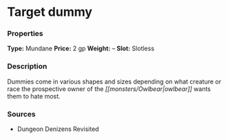 ﻿---
Title: "Target dummy"
Type: "Mundane"
Price: "2 gp"
Weight: "–"
Slot: "Slotless"
Description: |
  "Dummies come in various shapes and sizes depending on what creature or race the prospective owner of the owlbear wants them to hate most."
Sources: "['Dungeon Denizens Revisited']"
---

# Target dummy

### Properties

**Type:** Mundane **Price:** 2 gp **Weight:** – **Slot:** Slotless

### Description

Dummies come in various shapes and sizes depending on what creature or race the prospective owner of the _[[monsters/Owlbear|owlbear]]_ wants them to hate most.

### Sources

* Dungeon Denizens Revisited